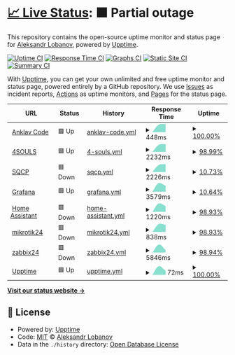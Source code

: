# [📈 Live Status](https://anklav24.github.io/upptime): <!--live status--> **🟧 Partial outage**

This repository contains the open-source uptime monitor and status page for [Aleksandr Lobanov](anklavcode.duckdns.org), powered by [Upptime](https://github.com/upptime/upptime).

[![Uptime CI](https://github.com/anklav24/upptime/workflows/Uptime%20CI/badge.svg)](https://github.com/anklav24/upptime/actions?query=workflow%3A%22Uptime+CI%22)
[![Response Time CI](https://github.com/anklav24/upptime/workflows/Response%20Time%20CI/badge.svg)](https://github.com/anklav24/upptime/actions?query=workflow%3A%22Response+Time+CI%22)
[![Graphs CI](https://github.com/anklav24/upptime/workflows/Graphs%20CI/badge.svg)](https://github.com/anklav24/upptime/actions?query=workflow%3A%22Graphs+CI%22)
[![Static Site CI](https://github.com/anklav24/upptime/workflows/Static%20Site%20CI/badge.svg)](https://github.com/anklav24/upptime/actions?query=workflow%3A%22Static+Site+CI%22)
[![Summary CI](https://github.com/anklav24/upptime/workflows/Summary%20CI/badge.svg)](https://github.com/anklav24/upptime/actions?query=workflow%3A%22Summary+CI%22)

With [Upptime](https://upptime.js.org), you can get your own unlimited and free uptime monitor and status page, powered entirely by a GitHub repository. We use [Issues](https://github.com/anklav24/upptime/issues) as incident reports, [Actions](https://github.com/anklav24/upptime/actions) as uptime monitors, and [Pages](https://anklav24.github.io/upptime) for the status page.

<!--start: status pages-->
<!-- This summary is generated by Upptime (https://github.com/upptime/upptime) -->
<!-- Do not edit this manually, your changes will be overwritten -->
<!-- prettier-ignore -->
| URL | Status | History | Response Time | Uptime |
| --- | ------ | ------- | ------------- | ------ |
| <img alt="" src="https://icons.duckduckgo.com/ip3/code.nklv.top.ico" height="13"> [Anklav Code](https://code.nklv.top/) | 🟩 Up | [anklav-code.yml](https://github.com/anklav24/upptime/commits/HEAD/history/anklav-code.yml) | <details><summary><img alt="Response time graph" src="./graphs/anklav-code/response-time-week.png" height="20"> 448ms</summary><br><a href="https://anklav24.github.io/upptime/history/anklav-code"><img alt="Response time 1720" src="https://img.shields.io/endpoint?url=https%3A%2F%2Fraw.githubusercontent.com%2Fanklav24%2Fupptime%2FHEAD%2Fapi%2Fanklav-code%2Fresponse-time.json"></a><br><a href="https://anklav24.github.io/upptime/history/anklav-code"><img alt="24-hour response time 448" src="https://img.shields.io/endpoint?url=https%3A%2F%2Fraw.githubusercontent.com%2Fanklav24%2Fupptime%2FHEAD%2Fapi%2Fanklav-code%2Fresponse-time-day.json"></a><br><a href="https://anklav24.github.io/upptime/history/anklav-code"><img alt="7-day response time 448" src="https://img.shields.io/endpoint?url=https%3A%2F%2Fraw.githubusercontent.com%2Fanklav24%2Fupptime%2FHEAD%2Fapi%2Fanklav-code%2Fresponse-time-week.json"></a><br><a href="https://anklav24.github.io/upptime/history/anklav-code"><img alt="30-day response time 448" src="https://img.shields.io/endpoint?url=https%3A%2F%2Fraw.githubusercontent.com%2Fanklav24%2Fupptime%2FHEAD%2Fapi%2Fanklav-code%2Fresponse-time-month.json"></a><br><a href="https://anklav24.github.io/upptime/history/anklav-code"><img alt="1-year response time 1836" src="https://img.shields.io/endpoint?url=https%3A%2F%2Fraw.githubusercontent.com%2Fanklav24%2Fupptime%2FHEAD%2Fapi%2Fanklav-code%2Fresponse-time-year.json"></a></details> | <details><summary><a href="https://anklav24.github.io/upptime/history/anklav-code">100.00%</a></summary><a href="https://anklav24.github.io/upptime/history/anklav-code"><img alt="All-time uptime 99.71%" src="https://img.shields.io/endpoint?url=https%3A%2F%2Fraw.githubusercontent.com%2Fanklav24%2Fupptime%2FHEAD%2Fapi%2Fanklav-code%2Fuptime.json"></a><br><a href="https://anklav24.github.io/upptime/history/anklav-code"><img alt="24-hour uptime 100.00%" src="https://img.shields.io/endpoint?url=https%3A%2F%2Fraw.githubusercontent.com%2Fanklav24%2Fupptime%2FHEAD%2Fapi%2Fanklav-code%2Fuptime-day.json"></a><br><a href="https://anklav24.github.io/upptime/history/anklav-code"><img alt="7-day uptime 100.00%" src="https://img.shields.io/endpoint?url=https%3A%2F%2Fraw.githubusercontent.com%2Fanklav24%2Fupptime%2FHEAD%2Fapi%2Fanklav-code%2Fuptime-week.json"></a><br><a href="https://anklav24.github.io/upptime/history/anklav-code"><img alt="30-day uptime 100.00%" src="https://img.shields.io/endpoint?url=https%3A%2F%2Fraw.githubusercontent.com%2Fanklav24%2Fupptime%2FHEAD%2Fapi%2Fanklav-code%2Fuptime-month.json"></a><br><a href="https://anklav24.github.io/upptime/history/anklav-code"><img alt="1-year uptime 99.65%" src="https://img.shields.io/endpoint?url=https%3A%2F%2Fraw.githubusercontent.com%2Fanklav24%2Fupptime%2FHEAD%2Fapi%2Fanklav-code%2Fuptime-year.json"></a></details>
| <img alt="" src="https://icons.duckduckgo.com/ip3/xn--4-htbm7bza.xn--p1ai.ico" height="13"> [4SOULS](https://xn--4-htbm7bza.xn--p1ai) | 🟩 Up | [4-souls.yml](https://github.com/anklav24/upptime/commits/HEAD/history/4-souls.yml) | <details><summary><img alt="Response time graph" src="./graphs/4-souls/response-time-week.png" height="20"> 2232ms</summary><br><a href="https://anklav24.github.io/upptime/history/4-souls"><img alt="Response time 2389" src="https://img.shields.io/endpoint?url=https%3A%2F%2Fraw.githubusercontent.com%2Fanklav24%2Fupptime%2FHEAD%2Fapi%2F4-souls%2Fresponse-time.json"></a><br><a href="https://anklav24.github.io/upptime/history/4-souls"><img alt="24-hour response time 2232" src="https://img.shields.io/endpoint?url=https%3A%2F%2Fraw.githubusercontent.com%2Fanklav24%2Fupptime%2FHEAD%2Fapi%2F4-souls%2Fresponse-time-day.json"></a><br><a href="https://anklav24.github.io/upptime/history/4-souls"><img alt="7-day response time 2232" src="https://img.shields.io/endpoint?url=https%3A%2F%2Fraw.githubusercontent.com%2Fanklav24%2Fupptime%2FHEAD%2Fapi%2F4-souls%2Fresponse-time-week.json"></a><br><a href="https://anklav24.github.io/upptime/history/4-souls"><img alt="30-day response time 2232" src="https://img.shields.io/endpoint?url=https%3A%2F%2Fraw.githubusercontent.com%2Fanklav24%2Fupptime%2FHEAD%2Fapi%2F4-souls%2Fresponse-time-month.json"></a><br><a href="https://anklav24.github.io/upptime/history/4-souls"><img alt="1-year response time 2397" src="https://img.shields.io/endpoint?url=https%3A%2F%2Fraw.githubusercontent.com%2Fanklav24%2Fupptime%2FHEAD%2Fapi%2F4-souls%2Fresponse-time-year.json"></a></details> | <details><summary><a href="https://anklav24.github.io/upptime/history/4-souls">98.99%</a></summary><a href="https://anklav24.github.io/upptime/history/4-souls"><img alt="All-time uptime 97.57%" src="https://img.shields.io/endpoint?url=https%3A%2F%2Fraw.githubusercontent.com%2Fanklav24%2Fupptime%2FHEAD%2Fapi%2F4-souls%2Fuptime.json"></a><br><a href="https://anklav24.github.io/upptime/history/4-souls"><img alt="24-hour uptime 92.91%" src="https://img.shields.io/endpoint?url=https%3A%2F%2Fraw.githubusercontent.com%2Fanklav24%2Fupptime%2FHEAD%2Fapi%2F4-souls%2Fuptime-day.json"></a><br><a href="https://anklav24.github.io/upptime/history/4-souls"><img alt="7-day uptime 98.99%" src="https://img.shields.io/endpoint?url=https%3A%2F%2Fraw.githubusercontent.com%2Fanklav24%2Fupptime%2FHEAD%2Fapi%2F4-souls%2Fuptime-week.json"></a><br><a href="https://anklav24.github.io/upptime/history/4-souls"><img alt="30-day uptime 99.77%" src="https://img.shields.io/endpoint?url=https%3A%2F%2Fraw.githubusercontent.com%2Fanklav24%2Fupptime%2FHEAD%2Fapi%2F4-souls%2Fuptime-month.json"></a><br><a href="https://anklav24.github.io/upptime/history/4-souls"><img alt="1-year uptime 99.19%" src="https://img.shields.io/endpoint?url=https%3A%2F%2Fraw.githubusercontent.com%2Fanklav24%2Fupptime%2FHEAD%2Fapi%2F4-souls%2Fuptime-year.json"></a></details>
| <img alt="" src="https://icons.duckduckgo.com/ip3/squad.nklv.top.ico" height="13"> [SQCP](https://squad.nklv.top) | 🟥 Down | [sqcp.yml](https://github.com/anklav24/upptime/commits/HEAD/history/sqcp.yml) | <details><summary><img alt="Response time graph" src="./graphs/sqcp/response-time-week.png" height="20"> 2226ms</summary><br><a href="https://anklav24.github.io/upptime/history/sqcp"><img alt="Response time 2257" src="https://img.shields.io/endpoint?url=https%3A%2F%2Fraw.githubusercontent.com%2Fanklav24%2Fupptime%2FHEAD%2Fapi%2Fsqcp%2Fresponse-time.json"></a><br><a href="https://anklav24.github.io/upptime/history/sqcp"><img alt="24-hour response time 2226" src="https://img.shields.io/endpoint?url=https%3A%2F%2Fraw.githubusercontent.com%2Fanklav24%2Fupptime%2FHEAD%2Fapi%2Fsqcp%2Fresponse-time-day.json"></a><br><a href="https://anklav24.github.io/upptime/history/sqcp"><img alt="7-day response time 2226" src="https://img.shields.io/endpoint?url=https%3A%2F%2Fraw.githubusercontent.com%2Fanklav24%2Fupptime%2FHEAD%2Fapi%2Fsqcp%2Fresponse-time-week.json"></a><br><a href="https://anklav24.github.io/upptime/history/sqcp"><img alt="30-day response time 2226" src="https://img.shields.io/endpoint?url=https%3A%2F%2Fraw.githubusercontent.com%2Fanklav24%2Fupptime%2FHEAD%2Fapi%2Fsqcp%2Fresponse-time-month.json"></a><br><a href="https://anklav24.github.io/upptime/history/sqcp"><img alt="1-year response time 2404" src="https://img.shields.io/endpoint?url=https%3A%2F%2Fraw.githubusercontent.com%2Fanklav24%2Fupptime%2FHEAD%2Fapi%2Fsqcp%2Fresponse-time-year.json"></a></details> | <details><summary><a href="https://anklav24.github.io/upptime/history/sqcp">10.73%</a></summary><a href="https://anklav24.github.io/upptime/history/sqcp"><img alt="All-time uptime 82.71%" src="https://img.shields.io/endpoint?url=https%3A%2F%2Fraw.githubusercontent.com%2Fanklav24%2Fupptime%2FHEAD%2Fapi%2Fsqcp%2Fuptime.json"></a><br><a href="https://anklav24.github.io/upptime/history/sqcp"><img alt="24-hour uptime 75.13%" src="https://img.shields.io/endpoint?url=https%3A%2F%2Fraw.githubusercontent.com%2Fanklav24%2Fupptime%2FHEAD%2Fapi%2Fsqcp%2Fuptime-day.json"></a><br><a href="https://anklav24.github.io/upptime/history/sqcp"><img alt="7-day uptime 10.73%" src="https://img.shields.io/endpoint?url=https%3A%2F%2Fraw.githubusercontent.com%2Fanklav24%2Fupptime%2FHEAD%2Fapi%2Fsqcp%2Fuptime-week.json"></a><br><a href="https://anklav24.github.io/upptime/history/sqcp"><img alt="30-day uptime 3.85%" src="https://img.shields.io/endpoint?url=https%3A%2F%2Fraw.githubusercontent.com%2Fanklav24%2Fupptime%2FHEAD%2Fapi%2Fsqcp%2Fuptime-month.json"></a><br><a href="https://anklav24.github.io/upptime/history/sqcp"><img alt="1-year uptime 76.81%" src="https://img.shields.io/endpoint?url=https%3A%2F%2Fraw.githubusercontent.com%2Fanklav24%2Fupptime%2FHEAD%2Fapi%2Fsqcp%2Fuptime-year.json"></a></details>
| <img alt="" src="https://icons.duckduckgo.com/ip3/grafana.nklv.top.ico" height="13"> [Grafana](https://grafana.nklv.top) | 🟩 Up | [grafana.yml](https://github.com/anklav24/upptime/commits/HEAD/history/grafana.yml) | <details><summary><img alt="Response time graph" src="./graphs/grafana/response-time-week.png" height="20"> 3579ms</summary><br><a href="https://anklav24.github.io/upptime/history/grafana"><img alt="Response time 2729" src="https://img.shields.io/endpoint?url=https%3A%2F%2Fraw.githubusercontent.com%2Fanklav24%2Fupptime%2FHEAD%2Fapi%2Fgrafana%2Fresponse-time.json"></a><br><a href="https://anklav24.github.io/upptime/history/grafana"><img alt="24-hour response time 3579" src="https://img.shields.io/endpoint?url=https%3A%2F%2Fraw.githubusercontent.com%2Fanklav24%2Fupptime%2FHEAD%2Fapi%2Fgrafana%2Fresponse-time-day.json"></a><br><a href="https://anklav24.github.io/upptime/history/grafana"><img alt="7-day response time 3579" src="https://img.shields.io/endpoint?url=https%3A%2F%2Fraw.githubusercontent.com%2Fanklav24%2Fupptime%2FHEAD%2Fapi%2Fgrafana%2Fresponse-time-week.json"></a><br><a href="https://anklav24.github.io/upptime/history/grafana"><img alt="30-day response time 3579" src="https://img.shields.io/endpoint?url=https%3A%2F%2Fraw.githubusercontent.com%2Fanklav24%2Fupptime%2FHEAD%2Fapi%2Fgrafana%2Fresponse-time-month.json"></a><br><a href="https://anklav24.github.io/upptime/history/grafana"><img alt="1-year response time 2867" src="https://img.shields.io/endpoint?url=https%3A%2F%2Fraw.githubusercontent.com%2Fanklav24%2Fupptime%2FHEAD%2Fapi%2Fgrafana%2Fresponse-time-year.json"></a></details> | <details><summary><a href="https://anklav24.github.io/upptime/history/grafana">10.64%</a></summary><a href="https://anklav24.github.io/upptime/history/grafana"><img alt="All-time uptime 90.29%" src="https://img.shields.io/endpoint?url=https%3A%2F%2Fraw.githubusercontent.com%2Fanklav24%2Fupptime%2FHEAD%2Fapi%2Fgrafana%2Fuptime.json"></a><br><a href="https://anklav24.github.io/upptime/history/grafana"><img alt="24-hour uptime 74.45%" src="https://img.shields.io/endpoint?url=https%3A%2F%2Fraw.githubusercontent.com%2Fanklav24%2Fupptime%2FHEAD%2Fapi%2Fgrafana%2Fuptime-day.json"></a><br><a href="https://anklav24.github.io/upptime/history/grafana"><img alt="7-day uptime 10.64%" src="https://img.shields.io/endpoint?url=https%3A%2F%2Fraw.githubusercontent.com%2Fanklav24%2Fupptime%2FHEAD%2Fapi%2Fgrafana%2Fuptime-week.json"></a><br><a href="https://anklav24.github.io/upptime/history/grafana"><img alt="30-day uptime 3.83%" src="https://img.shields.io/endpoint?url=https%3A%2F%2Fraw.githubusercontent.com%2Fanklav24%2Fupptime%2FHEAD%2Fapi%2Fgrafana%2Fuptime-month.json"></a><br><a href="https://anklav24.github.io/upptime/history/grafana"><img alt="1-year uptime 87.05%" src="https://img.shields.io/endpoint?url=https%3A%2F%2Fraw.githubusercontent.com%2Fanklav24%2Fupptime%2FHEAD%2Fapi%2Fgrafana%2Fuptime-year.json"></a></details>
| <img alt="" src="https://icons.duckduckgo.com/ip3/ha.nklv.top.ico" height="13"> [Home Assistant](https://ha.nklv.top) | 🟥 Down | [home-assistant.yml](https://github.com/anklav24/upptime/commits/HEAD/history/home-assistant.yml) | <details><summary><img alt="Response time graph" src="./graphs/home-assistant/response-time-week.png" height="20"> 1220ms</summary><br><a href="https://anklav24.github.io/upptime/history/home-assistant"><img alt="Response time 2312" src="https://img.shields.io/endpoint?url=https%3A%2F%2Fraw.githubusercontent.com%2Fanklav24%2Fupptime%2FHEAD%2Fapi%2Fhome-assistant%2Fresponse-time.json"></a><br><a href="https://anklav24.github.io/upptime/history/home-assistant"><img alt="24-hour response time 1220" src="https://img.shields.io/endpoint?url=https%3A%2F%2Fraw.githubusercontent.com%2Fanklav24%2Fupptime%2FHEAD%2Fapi%2Fhome-assistant%2Fresponse-time-day.json"></a><br><a href="https://anklav24.github.io/upptime/history/home-assistant"><img alt="7-day response time 1220" src="https://img.shields.io/endpoint?url=https%3A%2F%2Fraw.githubusercontent.com%2Fanklav24%2Fupptime%2FHEAD%2Fapi%2Fhome-assistant%2Fresponse-time-week.json"></a><br><a href="https://anklav24.github.io/upptime/history/home-assistant"><img alt="30-day response time 1220" src="https://img.shields.io/endpoint?url=https%3A%2F%2Fraw.githubusercontent.com%2Fanklav24%2Fupptime%2FHEAD%2Fapi%2Fhome-assistant%2Fresponse-time-month.json"></a><br><a href="https://anklav24.github.io/upptime/history/home-assistant"><img alt="1-year response time 2429" src="https://img.shields.io/endpoint?url=https%3A%2F%2Fraw.githubusercontent.com%2Fanklav24%2Fupptime%2FHEAD%2Fapi%2Fhome-assistant%2Fresponse-time-year.json"></a></details> | <details><summary><a href="https://anklav24.github.io/upptime/history/home-assistant">98.93%</a></summary><a href="https://anklav24.github.io/upptime/history/home-assistant"><img alt="All-time uptime 98.95%" src="https://img.shields.io/endpoint?url=https%3A%2F%2Fraw.githubusercontent.com%2Fanklav24%2Fupptime%2FHEAD%2Fapi%2Fhome-assistant%2Fuptime.json"></a><br><a href="https://anklav24.github.io/upptime/history/home-assistant"><img alt="24-hour uptime 92.49%" src="https://img.shields.io/endpoint?url=https%3A%2F%2Fraw.githubusercontent.com%2Fanklav24%2Fupptime%2FHEAD%2Fapi%2Fhome-assistant%2Fuptime-day.json"></a><br><a href="https://anklav24.github.io/upptime/history/home-assistant"><img alt="7-day uptime 98.93%" src="https://img.shields.io/endpoint?url=https%3A%2F%2Fraw.githubusercontent.com%2Fanklav24%2Fupptime%2FHEAD%2Fapi%2Fhome-assistant%2Fuptime-week.json"></a><br><a href="https://anklav24.github.io/upptime/history/home-assistant"><img alt="30-day uptime 99.75%" src="https://img.shields.io/endpoint?url=https%3A%2F%2Fraw.githubusercontent.com%2Fanklav24%2Fupptime%2FHEAD%2Fapi%2Fhome-assistant%2Fuptime-month.json"></a><br><a href="https://anklav24.github.io/upptime/history/home-assistant"><img alt="1-year uptime 98.77%" src="https://img.shields.io/endpoint?url=https%3A%2F%2Fraw.githubusercontent.com%2Fanklav24%2Fupptime%2FHEAD%2Fapi%2Fhome-assistant%2Fuptime-year.json"></a></details>
| <img alt="" src="https://icons.duckduckgo.com/ip3/mikrotik24.duckdns.org.ico" height="13"> [mikrotik24](https://mikrotik24.duckdns.org) | 🟥 Down | [mikrotik24.yml](https://github.com/anklav24/upptime/commits/HEAD/history/mikrotik24.yml) | <details><summary><img alt="Response time graph" src="./graphs/mikrotik24/response-time-week.png" height="20"> 838ms</summary><br><a href="https://anklav24.github.io/upptime/history/mikrotik24"><img alt="Response time 2086" src="https://img.shields.io/endpoint?url=https%3A%2F%2Fraw.githubusercontent.com%2Fanklav24%2Fupptime%2FHEAD%2Fapi%2Fmikrotik24%2Fresponse-time.json"></a><br><a href="https://anklav24.github.io/upptime/history/mikrotik24"><img alt="24-hour response time 838" src="https://img.shields.io/endpoint?url=https%3A%2F%2Fraw.githubusercontent.com%2Fanklav24%2Fupptime%2FHEAD%2Fapi%2Fmikrotik24%2Fresponse-time-day.json"></a><br><a href="https://anklav24.github.io/upptime/history/mikrotik24"><img alt="7-day response time 838" src="https://img.shields.io/endpoint?url=https%3A%2F%2Fraw.githubusercontent.com%2Fanklav24%2Fupptime%2FHEAD%2Fapi%2Fmikrotik24%2Fresponse-time-week.json"></a><br><a href="https://anklav24.github.io/upptime/history/mikrotik24"><img alt="30-day response time 838" src="https://img.shields.io/endpoint?url=https%3A%2F%2Fraw.githubusercontent.com%2Fanklav24%2Fupptime%2FHEAD%2Fapi%2Fmikrotik24%2Fresponse-time-month.json"></a><br><a href="https://anklav24.github.io/upptime/history/mikrotik24"><img alt="1-year response time 2107" src="https://img.shields.io/endpoint?url=https%3A%2F%2Fraw.githubusercontent.com%2Fanklav24%2Fupptime%2FHEAD%2Fapi%2Fmikrotik24%2Fresponse-time-year.json"></a></details> | <details><summary><a href="https://anklav24.github.io/upptime/history/mikrotik24">98.93%</a></summary><a href="https://anklav24.github.io/upptime/history/mikrotik24"><img alt="All-time uptime 99.15%" src="https://img.shields.io/endpoint?url=https%3A%2F%2Fraw.githubusercontent.com%2Fanklav24%2Fupptime%2FHEAD%2Fapi%2Fmikrotik24%2Fuptime.json"></a><br><a href="https://anklav24.github.io/upptime/history/mikrotik24"><img alt="24-hour uptime 92.54%" src="https://img.shields.io/endpoint?url=https%3A%2F%2Fraw.githubusercontent.com%2Fanklav24%2Fupptime%2FHEAD%2Fapi%2Fmikrotik24%2Fuptime-day.json"></a><br><a href="https://anklav24.github.io/upptime/history/mikrotik24"><img alt="7-day uptime 98.93%" src="https://img.shields.io/endpoint?url=https%3A%2F%2Fraw.githubusercontent.com%2Fanklav24%2Fupptime%2FHEAD%2Fapi%2Fmikrotik24%2Fuptime-week.json"></a><br><a href="https://anklav24.github.io/upptime/history/mikrotik24"><img alt="30-day uptime 99.75%" src="https://img.shields.io/endpoint?url=https%3A%2F%2Fraw.githubusercontent.com%2Fanklav24%2Fupptime%2FHEAD%2Fapi%2Fmikrotik24%2Fuptime-month.json"></a><br><a href="https://anklav24.github.io/upptime/history/mikrotik24"><img alt="1-year uptime 99.07%" src="https://img.shields.io/endpoint?url=https%3A%2F%2Fraw.githubusercontent.com%2Fanklav24%2Fupptime%2FHEAD%2Fapi%2Fmikrotik24%2Fuptime-year.json"></a></details>
| <img alt="" src="https://icons.duckduckgo.com/ip3/zabbix24.duckdns.org.ico" height="13"> [zabbix24](https://zabbix24.duckdns.org) | 🟥 Down | [zabbix24.yml](https://github.com/anklav24/upptime/commits/HEAD/history/zabbix24.yml) | <details><summary><img alt="Response time graph" src="./graphs/zabbix24/response-time-week.png" height="20"> 5846ms</summary><br><a href="https://anklav24.github.io/upptime/history/zabbix24"><img alt="Response time 2159" src="https://img.shields.io/endpoint?url=https%3A%2F%2Fraw.githubusercontent.com%2Fanklav24%2Fupptime%2FHEAD%2Fapi%2Fzabbix24%2Fresponse-time.json"></a><br><a href="https://anklav24.github.io/upptime/history/zabbix24"><img alt="24-hour response time 5846" src="https://img.shields.io/endpoint?url=https%3A%2F%2Fraw.githubusercontent.com%2Fanklav24%2Fupptime%2FHEAD%2Fapi%2Fzabbix24%2Fresponse-time-day.json"></a><br><a href="https://anklav24.github.io/upptime/history/zabbix24"><img alt="7-day response time 5846" src="https://img.shields.io/endpoint?url=https%3A%2F%2Fraw.githubusercontent.com%2Fanklav24%2Fupptime%2FHEAD%2Fapi%2Fzabbix24%2Fresponse-time-week.json"></a><br><a href="https://anklav24.github.io/upptime/history/zabbix24"><img alt="30-day response time 5846" src="https://img.shields.io/endpoint?url=https%3A%2F%2Fraw.githubusercontent.com%2Fanklav24%2Fupptime%2FHEAD%2Fapi%2Fzabbix24%2Fresponse-time-month.json"></a><br><a href="https://anklav24.github.io/upptime/history/zabbix24"><img alt="1-year response time 2241" src="https://img.shields.io/endpoint?url=https%3A%2F%2Fraw.githubusercontent.com%2Fanklav24%2Fupptime%2FHEAD%2Fapi%2Fzabbix24%2Fresponse-time-year.json"></a></details> | <details><summary><a href="https://anklav24.github.io/upptime/history/zabbix24">98.94%</a></summary><a href="https://anklav24.github.io/upptime/history/zabbix24"><img alt="All-time uptime 99.17%" src="https://img.shields.io/endpoint?url=https%3A%2F%2Fraw.githubusercontent.com%2Fanklav24%2Fupptime%2FHEAD%2Fapi%2Fzabbix24%2Fuptime.json"></a><br><a href="https://anklav24.github.io/upptime/history/zabbix24"><img alt="24-hour uptime 92.61%" src="https://img.shields.io/endpoint?url=https%3A%2F%2Fraw.githubusercontent.com%2Fanklav24%2Fupptime%2FHEAD%2Fapi%2Fzabbix24%2Fuptime-day.json"></a><br><a href="https://anklav24.github.io/upptime/history/zabbix24"><img alt="7-day uptime 98.94%" src="https://img.shields.io/endpoint?url=https%3A%2F%2Fraw.githubusercontent.com%2Fanklav24%2Fupptime%2FHEAD%2Fapi%2Fzabbix24%2Fuptime-week.json"></a><br><a href="https://anklav24.github.io/upptime/history/zabbix24"><img alt="30-day uptime 99.76%" src="https://img.shields.io/endpoint?url=https%3A%2F%2Fraw.githubusercontent.com%2Fanklav24%2Fupptime%2FHEAD%2Fapi%2Fzabbix24%2Fuptime-month.json"></a><br><a href="https://anklav24.github.io/upptime/history/zabbix24"><img alt="1-year uptime 99.10%" src="https://img.shields.io/endpoint?url=https%3A%2F%2Fraw.githubusercontent.com%2Fanklav24%2Fupptime%2FHEAD%2Fapi%2Fzabbix24%2Fuptime-year.json"></a></details>
| <img alt="" src="https://icons.duckduckgo.com/ip3/anklav24.github.io.ico" height="13"> [Upptime](https://anklav24.github.io/upptime) | 🟩 Up | [upptime.yml](https://github.com/anklav24/upptime/commits/HEAD/history/upptime.yml) | <details><summary><img alt="Response time graph" src="./graphs/upptime/response-time-week.png" height="20"> 72ms</summary><br><a href="https://anklav24.github.io/upptime/history/upptime"><img alt="Response time 124" src="https://img.shields.io/endpoint?url=https%3A%2F%2Fraw.githubusercontent.com%2Fanklav24%2Fupptime%2FHEAD%2Fapi%2Fupptime%2Fresponse-time.json"></a><br><a href="https://anklav24.github.io/upptime/history/upptime"><img alt="24-hour response time 72" src="https://img.shields.io/endpoint?url=https%3A%2F%2Fraw.githubusercontent.com%2Fanklav24%2Fupptime%2FHEAD%2Fapi%2Fupptime%2Fresponse-time-day.json"></a><br><a href="https://anklav24.github.io/upptime/history/upptime"><img alt="7-day response time 72" src="https://img.shields.io/endpoint?url=https%3A%2F%2Fraw.githubusercontent.com%2Fanklav24%2Fupptime%2FHEAD%2Fapi%2Fupptime%2Fresponse-time-week.json"></a><br><a href="https://anklav24.github.io/upptime/history/upptime"><img alt="30-day response time 72" src="https://img.shields.io/endpoint?url=https%3A%2F%2Fraw.githubusercontent.com%2Fanklav24%2Fupptime%2FHEAD%2Fapi%2Fupptime%2Fresponse-time-month.json"></a><br><a href="https://anklav24.github.io/upptime/history/upptime"><img alt="1-year response time 120" src="https://img.shields.io/endpoint?url=https%3A%2F%2Fraw.githubusercontent.com%2Fanklav24%2Fupptime%2FHEAD%2Fapi%2Fupptime%2Fresponse-time-year.json"></a></details> | <details><summary><a href="https://anklav24.github.io/upptime/history/upptime">100.00%</a></summary><a href="https://anklav24.github.io/upptime/history/upptime"><img alt="All-time uptime 100.00%" src="https://img.shields.io/endpoint?url=https%3A%2F%2Fraw.githubusercontent.com%2Fanklav24%2Fupptime%2FHEAD%2Fapi%2Fupptime%2Fuptime.json"></a><br><a href="https://anklav24.github.io/upptime/history/upptime"><img alt="24-hour uptime 100.00%" src="https://img.shields.io/endpoint?url=https%3A%2F%2Fraw.githubusercontent.com%2Fanklav24%2Fupptime%2FHEAD%2Fapi%2Fupptime%2Fuptime-day.json"></a><br><a href="https://anklav24.github.io/upptime/history/upptime"><img alt="7-day uptime 100.00%" src="https://img.shields.io/endpoint?url=https%3A%2F%2Fraw.githubusercontent.com%2Fanklav24%2Fupptime%2FHEAD%2Fapi%2Fupptime%2Fuptime-week.json"></a><br><a href="https://anklav24.github.io/upptime/history/upptime"><img alt="30-day uptime 100.00%" src="https://img.shields.io/endpoint?url=https%3A%2F%2Fraw.githubusercontent.com%2Fanklav24%2Fupptime%2FHEAD%2Fapi%2Fupptime%2Fuptime-month.json"></a><br><a href="https://anklav24.github.io/upptime/history/upptime"><img alt="1-year uptime 100.00%" src="https://img.shields.io/endpoint?url=https%3A%2F%2Fraw.githubusercontent.com%2Fanklav24%2Fupptime%2FHEAD%2Fapi%2Fupptime%2Fuptime-year.json"></a></details>

<!--end: status pages-->

[**Visit our status website →**](https://anklav24.github.io/upptime)

## 📄 License

- Powered by: [Upptime](https://github.com/upptime/upptime)
- Code: [MIT](./LICENSE) © [Aleksandr Lobanov](anklavcode.duckdns.org)
- Data in the `./history` directory: [Open Database License](https://opendatacommons.org/licenses/odbl/1-0/)
